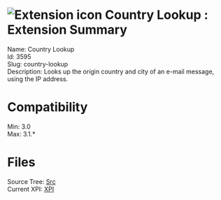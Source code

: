 # ![Extension icon](https://addons.thunderbird.net/user-media/addon_icons/3/3595-64.png?modified=1351358616) Country Lookup : Extension Summary

Name: Country Lookup  
Id: 3595  
Slug: country-lookup  
Description: Looks up the origin country and city of an e-mail message, using the IP address.
  

# Compatibility
Min: 3.0  
Max: 3.1.*  

# Files

Source Tree: [Src](C:/Dev/Thunderbird/ThunderKdB/xall/xOther/3595-country-lookup/src)  
Current XPI: [XPI](C:/Dev/Thunderbird/ThunderKdB/xall/xOther/3595-country-lookup/xpi)  



